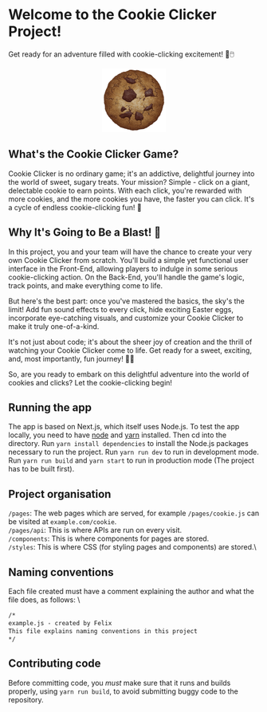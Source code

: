 # Welcome to the Cookie Clicker Project!

Get ready for an adventure filled with cookie-clicking excitement! 🍪🖱️

<div style="text-align: center;">
  <img src="public/perfectCookie.png" width="128">
</div>


## What's the Cookie Clicker Game?

Cookie Clicker is no ordinary game; it's an addictive, delightful journey into the world of sweet, sugary treats. Your mission? Simple - click on a giant, delectable cookie to earn points. With each click, you're rewarded with more cookies, and the more cookies you have, the faster you can click. It's a cycle of endless cookie-clicking fun! 🎉

## Why It's Going to Be a Blast! 🚀

In this project, you and your team will have the chance to create your very own Cookie Clicker from scratch. You'll build a simple yet functional user interface in the Front-End, allowing players to indulge in some serious cookie-clicking action. On the Back-End, you'll handle the game's logic, track points, and make everything come to life.

But here's the best part: once you've mastered the basics, the sky's the limit! Add fun sound effects to every click, hide exciting Easter eggs, incorporate eye-catching visuals, and customize your Cookie Clicker to make it truly one-of-a-kind.

It's not just about code; it's about the sheer joy of creation and the thrill of watching your Cookie Clicker come to life. Get ready for a sweet, exciting, and, most importantly, fun journey! 🍪✨

So, are you ready to embark on this delightful adventure into the world of cookies and clicks? Let the cookie-clicking begin!

## Running the app
The app is based on Next.js, which itself uses Node.js. To test the app locally, you need to have [node](https://nodejs.org/en/download/package-manager) and [yarn](https://classic.yarnpkg.com/lang/en/docs/install/#mac-stable) installed.
Then cd into the directory.
Run `yarn install dependencies` to install the Node.js packages necessary to run the project.
Run `yarn run dev` to run in development mode.
Run `yarn run build` and `yarn start` to run in production mode (The project has to be built first).

## Project organisation
`/pages`: The web pages which are served, for example `/pages/cookie.js` can be visited at `example.com/cookie`.\
`/pages/api`: This is where APIs are run on every visit.\
`/components`: This is where components for pages are stored.\
`/styles`: This is where CSS (for styling pages and components) are stored.\

## Naming conventions
Each file created must have a comment explaining the author and what the file does, as follows: \
```
/*
example.js - created by Felix
This file explains naming conventions in this project
*/
```

## Contributing code

Before committing code, you *must* make sure that it runs and builds properly, using `yarn run build`, to avoid submitting buggy code to the repository.

